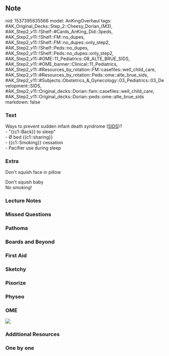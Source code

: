 ## Note
nid: 1537395835566
model: AnKingOverhaul
tags: #AK_Original_Decks::Step_2::Cheesy_Dorian_(M3), #AK_Step2_v11::!Shelf::#Cards_AnKing_Did::3peds, #AK_Step2_v11::!Shelf::FM::no_dupes, #AK_Step2_v11::!Shelf::FM::no_dupes::only_step2, #AK_Step2_v11::!Shelf::Peds::no_dupes, #AK_Step2_v11::!Shelf::Peds::no_dupes::only_step2, #AK_Step2_v11::#OME::11_Pediatrics::08_ALTE_BRUE_SIDS, #AK_Step2_v11::#OME_banner::Clinical::11_Pediatrics, #AK_Step2_v11::#Resources_by_rotation::FM::casefiles::well_child_care, #AK_Step2_v11::#Resources_by_rotation::Peds::ome::alte_brue_sids, #AK_Step2_v11::#Subjects::Obstetrics_&_Gynecology::03_Pediatrics::03_Development::SIDS, #AK_Step2_v11::Original_decks::Dorian::fam::casefiles::well_child_care, #AK_Step2_v11::Original_decks::Dorian::peds::ome::alte_brue_sids
markdown: false

### Text
<div>
  Ways to prevent sudden infant death syndrome (<u>SIDS</u>)?
</div>
<div>
  - "{{c1::Back}} to sleep"
</div>
<div>
  - Ø bed {{c1::sharing}}
</div>
<div>
  - {{c1::Smoking}} cessation
</div>
<div>
  - Pacifier use during sleep
</div>

### Extra
Don't squish face in pillow
<div>
  Don't squish baby
</div>
<div>
  No smoking!
</div>

### Lecture Notes


### Missed Questions


### Pathoma


### Boards and Beyond


### First Aid


### Sketchy


### Pixorize


### Physeo


### OME
<div class="ome-widget">
  <a href=
  "https://onlinemeded.org/spa/pediatrics?ref=anki"><img src=
  "_OME_AnkiFlashcards_Topic_4.png"></a>
</div>

### Additional Resources


### One by one

